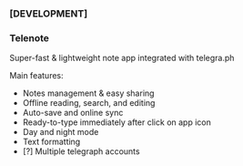 ### [DEVELOPMENT] 

### Telenote



Super-fast & lightweight note app integrated with telegra.ph

Main features:

- Notes management & easy sharing
- Offline reading, search, and editing
- Auto-save and online sync
- Ready-to-type immediately after click on app icon
- Day and night mode
- Text formatting
- [?] Multiple telegraph accounts